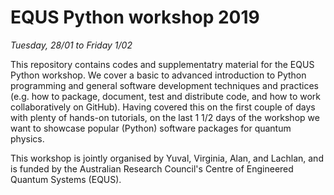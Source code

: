 # EQUS Python workshop 2019

*Tuesday, 28/01 to Friday 1/02*

This repository contains codes and supplementatry material for the EQUS Python workshop.
We cover a basic to advanced introduction to Python programming
and general software development techniques and practices (e.g. how to package, document,
test and distribute code, and how to work collaboratively on GitHub). Having covered this on the first
couple of days with plenty of hands-on tutorials, on the last 1 1/2 days of the workshop we want to showcase
popular (Python) software packages for quantum physics.


This workshop is jointly organised by Yuval, Virginia, Alan, and Lachlan, and is funded by the Australian Research Council's
Centre of Engineered Quantum Systems (EQUS).


